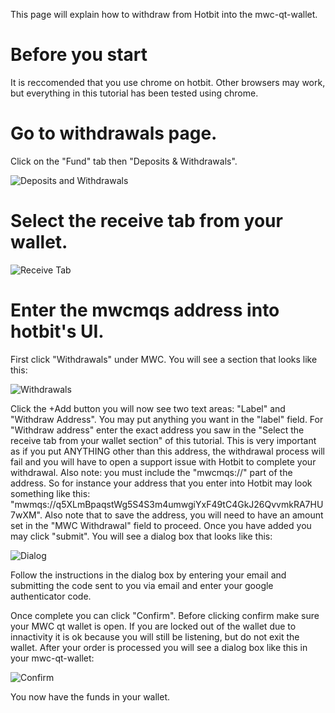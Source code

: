 This page will explain how to withdraw from Hotbit into the mwc-qt-wallet.

# Before you start

It is reccomended that you use chrome on hotbit. Other browsers may work, but everything in this tutorial has been tested using chrome.

# Go to withdrawals page.

Click on the "Fund" tab then "Deposits & Withdrawals".

![Deposits and Withdrawals](https://raw.githubusercontent.com/mwcproject/mwc-qt-wallet/master/DOC/Screen%20Shot%202019-12-04%20at%204.57.38%20PM.png)

# Select the receive tab from your wallet.

![Receive Tab](https://raw.githubusercontent.com/mwcproject/mwc-qt-wallet/master/DOC/Screen_Shot_2019-12-04_at_8.45.02_AM_50.png)

# Enter the mwcmqs address into hotbit's UI.

First click "Withdrawals" under MWC. You will see a section that looks like this:

![Withdrawals](https://raw.githubusercontent.com/mwcproject/mwc-qt-wallet/master/DOC/Screen%20Shot%202019-12-04%20at%205.11.18%20PM.png)

Click the +Add button you will now see two text areas: "Label" and "Withdraw Address". You may put anything you want in the "label" field. For "Withdraw address" enter the exact address you saw in the "Select the receive tab from your wallet section" of this tutorial. This is very important as if you put ANYTHING other than this address, the withdrawal process will fail and you will have to open a support issue with Hotbit to complete your withdrawal. Also note: you must include the "mwcmqs://" part of the address. So for instance your address that you enter into Hotbit may look something like this: "mwmqs://q5XLmBpaqstWg5S4S3m4umwgiYxF49tC4GkJ26QvvmkRA7HU7wXM". Also note that to save the address, you will need to have an amount set in the "MWC Withdrawal" field to proceed. Once you have added you may click "submit". You will see a dialog box that looks like this:


![Dialog](https://raw.githubusercontent.com/mwcproject/mwc-qt-wallet/master/DOC/Screen%20Shot%202019-12-04%20at%205.18.29%20PM.png)


Follow the instructions in the dialog box by entering your email and submitting the code sent to you via email and enter your google authenticator code.



Once complete you can click "Confirm". Before clicking confirm make sure your MWC qt wallet is open. If you are locked out of the wallet due to innactivity it is ok because you will still be listening, but do not exit the wallet. After your order is processed you will see a dialog box like this in your mwc-qt-wallet:

![Confirm](https://raw.githubusercontent.com/mwcproject/mwc-qt-wallet/master/DOC/Screen%20Shot%202019-12-04%20at%205.20.58%20PM.png)

You now have the funds in your wallet.


